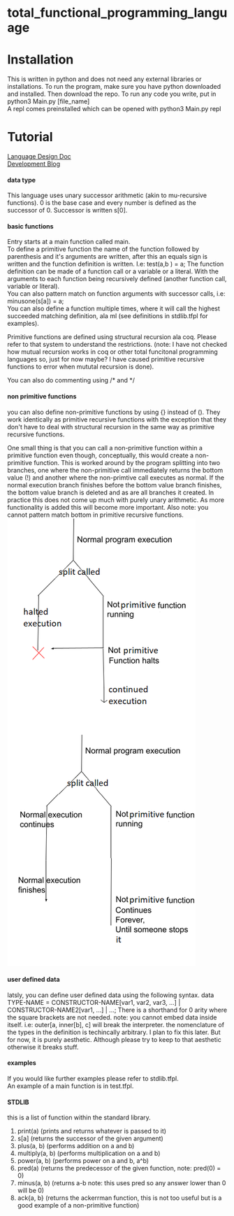 # total_functional_programming_language

# Installation
This is written in python and does not need any external libraries or installations.
To run the program, make sure you have python downloaded and installed. Then download the repo.
To run any code you write, put in python3 Main.py [file_name]    
A repl comes preinstalled which can be opened with python3 Main.py repl

# Tutorial
[Language Design Doc](https://docs.google.com/document/d/1RcecCvSwV43WCeCUSMUChC1xEJVVtFZClC1rhoPUaRE/edit?usp=sharing) <br>
[Development Blog](https://jontedeakin.blogspot.com/) <br>
#### data type
This language uses unary successor arithmetic (akin to mu-recursive functions). 0 is the base case
and every number is defined as the successor of 0. Successor is written s[0].                 

#### basic functions
Entry starts at a main function called main.           
To define a primitive function the name of the function followed by parenthesis and it's arguments
are written, after this an equals sign is written and the function definition is written.  I.e: test(a,b ) = a;
The function definition can be made of a function call or a variable or a literal. With the
arguments to each function being recursively defined (another function call, variable or literal).       
You can also pattern match on function arguments with successor calls, i.e: minusone(s[a]) = a;     
You can also define a function multiple times, where it will call the highest succeeded matching
definition, ala ml (see definitions in stdlib.tfpl for examples).     

Primitive functions are defined using structural recursion ala coq. Please refer to that system to
understand the restrictions. (note: I have not checked how mutual recursion works in coq or other
		total funcitonal programming languages so, just for now maybe? I have caused
		primitive recursive functions to error when mututal recursion is done).

You can also do commenting using /\* and \*/

#### non primitive functions
you can also define non-primitive functions by using {} instead of (). They work identically as
primitive recursive functions with the exception that they don't have to deal with structural
recursion in the same way as primitive recursive functions.
         
One small thing is that you can call a non-primitive function within a primitive function even though, conceptually, this
would create a non-primitive function. This is worked around by the program splitting into two
branches, one where the non-primitive call immediately returns the bottom value (!) and another
where the non-primtive call executes as normal. If the normal execution branch finishes before the
bottom value branch finishes, the bottom value branch is deleted and as are all branches it created.
In practice this does not come up much with purely unary arithmetic. As more functionality is added
this will become more important. Also note: you cannot pattern match bottom in primitive recursive functions.    
![graph not found](not_program.png)

#### user defined data
latsly, you can define user defined data using the following syntax.
data TYPE-NAME = CONSTRUCTOR-NAME\[var1, var2, var3, ...] | CONSTRUCTOR-NAME2\[var1, ...] | ...;
There is a shorthand for 0 arity where the square brackets are not needed.
note: you cannot embed data inside itself. i.e: outer\[a, inner\[b], c] will break the interpreter.
the nomenclature of the types in the definition is techincally arbitrary. I plan to fix this later.
But for now, it is purely aesthetic. Although please try to keep to that aesthetic otherwise it
breaks stuff.

#### examples
If you would like further examples please refer to stdlib.tfpl.     
An example of a main function is in test.tfpl.    

#### STDLIB
this is a list of function within the standard library.    
<ol>
	<li> print(a) (prints and returns whatever is passed to it) </li>
	<li> s[a] (returns the successor of the given argument)</li>
	<li> plus(a, b) (performs addition on a and b)</li>
	<li> multiply(a, b) (performs multiplication on a and b)</li>
	<li> power(a, b) (performs power on a and b, a^b)</li>
	<li> pred(a) (returns the predecessor of the given function, note: pred(0) = 0)</li>
	<li> minus(a, b) (returns a-b note: this uses pred so any answer lower than 0 will be 0)</li>
	<li> ack{a, b} (returns the ackerrman function, this is not too useful but is a good example of a non-primitive function)</li>
</ol>

